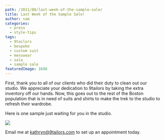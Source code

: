 ```yaml
---
path: /2011/08/last-week-of-the-sample-sale/
title: Last Week of the Sample Sale!
author: sam
categories: 
  - press
  - style-tips
tags: 
  - 9tailors
  - bespoke
  - custom suit
  - menswear
  - sale
  - sample sale
featuredImage: 1698
---
```

First, thank you to all of our clients who did their duty to clean out our studio. We appreciate your dedication to 9tailors by taking the extra inventory off our hands. Now, this goes out to the rest of the Boston population that is in need of suits and shirts to make the trek to the studio to refresh their wardrobe.

Here is one sample just waiting for you in the studio.

[![](http://3.bp.blogspot.com/-cIoTUIkHBZs/TlPIGLZlSuI/AAAAAAAAAuI/dDaC-Ra21Zw/s400/grey_redhoundstooth.jpg)](http://3.bp.blogspot.com/-cIoTUIkHBZs/TlPIGLZlSuI/AAAAAAAAAuI/dDaC-Ra21Zw/s1600/grey_redhoundstooth.jpg)

Email me at kathryn@9tailors.com to set up an appointment today.
